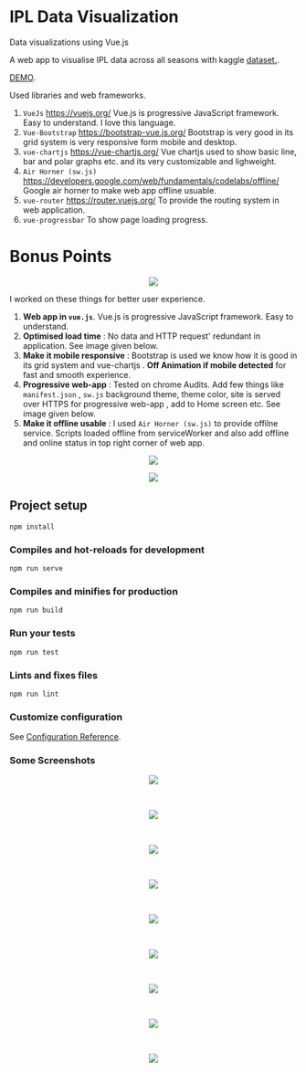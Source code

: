 # IPL Data Visualization
Data visualizations using Vue.js

A web app to visualise IPL data across all seasons with kaggle [dataset.](https://www.kaggle.com/harsha547/indian-premier-league-csv-dataset).

[DEMO](https://anu1601cs.github.io/ipl/#/).

Used libraries and web frameworks.
1. `VueJs` https://vuejs.org/  Vue.js is progressive JavaScript framework. Easy to understand. I love this language.
2. `Vue-Bootstrap` https://bootstrap-vue.js.org/ Bootstrap is very good in its grid system is very responsive form mobile and desktop.
3. `vue-chartjs` https://vue-chartjs.org/ Vue chartjs used to show basic line, bar and polar graphs etc. and its very customizable and lighweight.
4. `Air Horner (sw.js)` https://developers.google.com/web/fundamentals/codelabs/offline/ Google air horner to make web app offline usuable.
5. `vue-router` https://router.vuejs.org/ To provide the routing system in web application. 
6. `vue-progressbar` To show page loading progress.

# Bonus Points
<p align="center">
  <img  src="docs/images/result2.png">
</p>

I worked on these things for better user experience.
 
   1. **Web app in `vue.js`**. Vue.js is progressive JavaScript framework. Easy to understand.
   2. **Optimised load time** : No data and HTTP request' redundant in application. See image given below.
   3. **Make it mobile responsive** : Bootstrap is used we know how it is good in its grid system and vue-chartjs .
   **Off Animation if mobile detected** for fast and smooth experience.
   4. **Progressive web-app** : Tested on chrome Audits. Add few things like `manifest.json` , `sw.js` background theme, theme color, site is served over HTTPS for progressive web-app , add to Home screen etc. See image given below.
   5. **Make it offline usable** :  I used `Air Horner (sw.js)` to provide offilne service.
   Scripts loaded offline from serviceWorker and also add offline and online status in top right corner of web app.
  <p align="center">
   <img  src="docs/images/off.png">
 </p>

<p align="center">
  <img  src="docs/images/result1.png">
</p>

## Project setup
```
npm install
```

### Compiles and hot-reloads for development
```
npm run serve
```

### Compiles and minifies for production
```
npm run build
```

### Run your tests
```
npm run test
```

### Lints and fixes files
```
npm run lint
```

### Customize configuration
See [Configuration Reference](https://cli.vuejs.org/config/).

### Some Screenshots
<p align="center">
  <img  src="docs/images/2.png">
</p>
<br>
<p align="center">
  <img  src="docs/images/3.png">
</p>
<br>
<p align="center">
  <img  src="docs/images/4.png">
</p>
<br>
<p align="center">
  <img  src="docs/images/5.png">
</p>
<br>
<p align="center">
  <img  src="docs/images/6.png">
</p>
<br>
<p align="center">
  <img  src="docs/images/7.png">
</p>
<br>
<p align="center">
  <img  src="docs/images/11.png">
</p>
<br>
<p align="center">
  <img  src="docs/images/22.png">
</p><br>
<p align="center">
  <img  src="docs/images/33.png">
</p>
